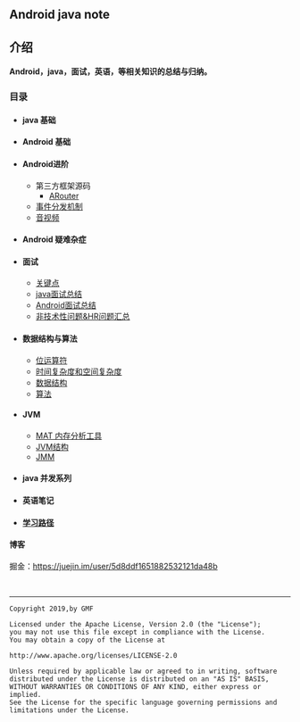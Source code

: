 ## Android java note

## 介绍

#### Android，java，面试，英语，等相关知识的总结与归纳。

### 目录

* #### java 基础

* #### Android 基础

* #### Android进阶

    * 第三方框架源码
      * [ARouter](./Android/framework/ARouter.md)
    * [事件分发机制](./Android/view/event.md)
    * [音视频](./Android/media/ffmpeg.md)

* #### Android 疑难杂症

* #### 面试
  
    * [关键点](./interview/important.md)
	* [java面试总结](./interview/java/java面试题.md)
    * [Android面试总结](./interview/android/android面试题.md)
	* [非技术性问题&HR问题汇总](./interview/hr/hr.md)
  
* #### 数据结构与算法

    * [位运算符](./DSAA/1.md)
	* [时间复杂度和空间复杂度]()
    * [数据结构](./DSAA/dataStrutrue.md)
	* [算法](./DSAA/algorithm.md)
	
* #### JVM

    * [MAT 内存分析工具](http://www.lightskystreet.com/2015/09/01/mat_usage/)
    * [JVM结构](./jvm/structure.md)
    * [JMM](./jvm/jmm.md)

* #### java 并发系列 

* #### 英语笔记

* #### [学习路径](./learnPath.md)

  
  
#### 博客

掘金：https://juejin.im/user/5d8ddf1651882532121da48b

  ​    

-----

```
Copyright 2019,by GMF

Licensed under the Apache License, Version 2.0 (the "License");
you may not use this file except in compliance with the License.
You may obtain a copy of the License at

http://www.apache.org/licenses/LICENSE-2.0

Unless required by applicable law or agreed to in writing, software
distributed under the License is distributed on an "AS IS" BASIS,
WITHOUT WARRANTIES OR CONDITIONS OF ANY KIND, either express or implied.
See the License for the specific language governing permissions and
limitations under the License.
```


